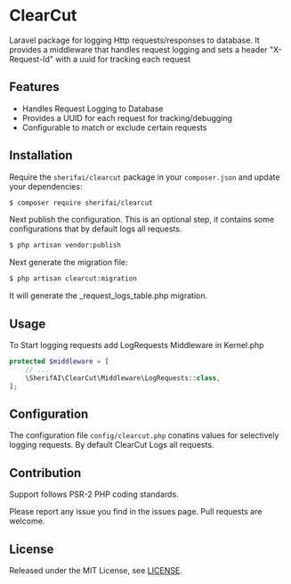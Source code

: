 # ClearCut
Laravel package for logging Http requests/responses to database. It provides a middleware that handles request logging and sets a header "X-Request-Id" with a uuid for tracking each request

## Features
* Handles Request Logging to Database
* Provides a UUID for each request for tracking/debugging
* Configurable to match or exclude certain requests

## Installation
Require the `sherifai/clearcut` package in your `composer.json` and update your dependencies:
```sh
$ composer require sherifai/clearcut
```
Next publish the configuration. This is an optional step, it contains some configurations that by default logs all requests.
```sh
$ php artisan vendor:publish
```
Next generate the migration file:
```sh
$ php artisan clearcut:migration
```
It will generate the <timestamp>_request_logs_table.php migration.

## Usage
To Start logging requests add LogRequests Middleware in Kernel.php
```php
protected $middleware = [
    // ...
    \SherifAI\ClearCut\Middleware\LogRequests::class,
];
```

## Configuration
The configuration file `config/clearcut.php` conatins values for selectively logging requests. By default ClearCut Logs all requests.

## Contribution
Support follows PSR-2 PHP coding standards.

Please report any issue you find in the issues page.
Pull requests are welcome.

## License
Released under the MIT License, see [LICENSE](LICENSE).
